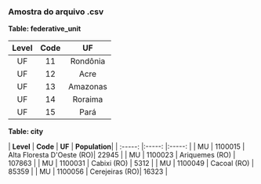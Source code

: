 ### Amostra do arquivo .csv

**Table: federative_unit**

| **Level** | **Code** | **UF** |
| :-----: |:-----: |:-----: |
| UF | 11 | Rondônia |
| UF | 12 | Acre |
| UF | 13 | Amazonas |
| UF | 14 | Roraima|
| UF | 15 | Pará|

**Table: city**

| **Level** | **Code** | **UF** | **Population**|
| :-----: |:-----: |:-----: |
| MU | 1100015 | Alta Floresta D'Oeste (RO)| 22945 |
| MU | 1100023 | Ariquemes (RO) | 107863 |
| MU | 1100031 | Cabixi (RO) | 5312 |
| MU | 1100049 | Cacoal (RO) | 85359 |
| MU | 1100056 | Cerejeiras (RO)| 16323 |
